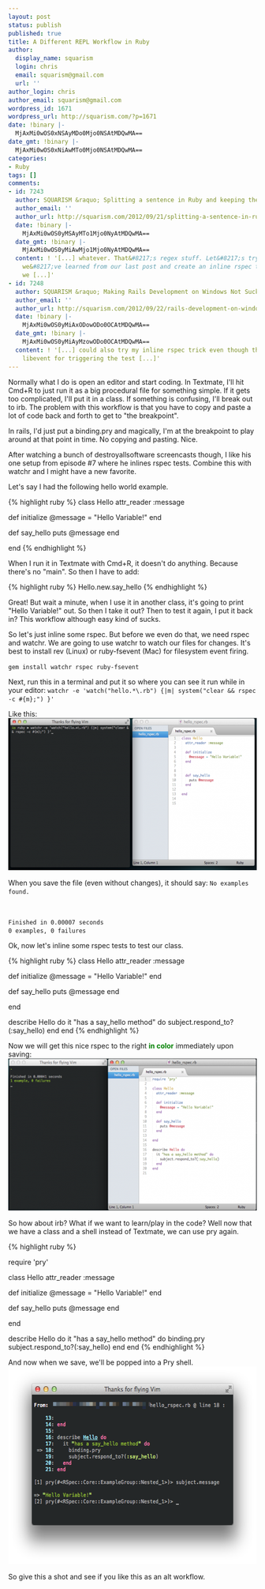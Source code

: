 ```yaml
---
layout: post
status: publish
published: true
title: A Different REPL Workflow in Ruby
author:
  display_name: squarism
  login: chris
  email: squarism@gmail.com
  url: ''
author_login: chris
author_email: squarism@gmail.com
wordpress_id: 1671
wordpress_url: http://squarism.com/?p=1671
date: !binary |-
  MjAxMi0wOS0xNSAyMDo0Mjo0NSAtMDQwMA==
date_gmt: !binary |-
  MjAxMi0wOS0xNiAwMTo0Mjo0NSAtMDQwMA==
categories:
- Ruby
tags: []
comments:
- id: 7243
  author: SQUARISM &raquo; Splitting a sentence in Ruby and keeping the punctuation
  author_email: ''
  author_url: http://squarism.com/2012/09/21/splitting-a-sentence-in-ruby-and-keeping-the-punctuation/
  date: !binary |-
    MjAxMi0wOS0yMSAyMTo1Mjo0NyAtMDQwMA==
  date_gmt: !binary |-
    MjAxMi0wOS0yMiAwMjo1Mjo0NyAtMDQwMA==
  content: ! '[...] whatever. That&#8217;s regex stuff. Let&#8217;s try applying what
    we&#8217;ve learned from our last post and create an inline rspec test to do what
    we [...]'
- id: 7248
  author: SQUARISM &raquo; Making Rails Development on Windows Not Suck
  author_email: ''
  author_url: http://squarism.com/2012/09/22/rails-development-on-windows-not-suck/
  date: !binary |-
    MjAxMi0wOS0yMiAxODowODo0OCAtMDQwMA==
  date_gmt: !binary |-
    MjAxMi0wOS0yMiAyMzowODo0OCAtMDQwMA==
  content: ! '[...] could also try my inline rspec trick even though that still uses
    libevent for triggering the test [...]'
---
```

<p>Normally what I do is open an editor and start coding.  In Textmate, I'll hit Cmd+R to just run it as a big procedural file for something simple.  If it gets too complicated, I'll put it in a class.  If something is confusing, I'll break out to irb.  The problem with this workflow is that you have to copy and paste a lot of code back and forth to get to "the breakpoint".</p>
<p>In rails, I'd just put a binding.pry and magically, I'm at the breakpoint to play around at that point in time.  No copying and pasting.  Nice.</p>
<p>After watching a bunch of destroyallsoftware screencasts though, I like his one setup from episode #7 where he inlines rspec tests.  Combine this with watchr and I might have a new favorite.</p>
<p>Let's say I had the following hello world example.</p>

{% highlight ruby %}
class Hello
  attr_reader :message</p>
<p>  def initialize
    @message = "Hello Variable!"
  end</p>
<p>  def say_hello
    puts @message
  end</p>
<p>end
{% endhighlight %}

<p>When I run it in Textmate with Cmd+R, it doesn't do anything.  Because there's no "main".  So then I have to add:</p>
{% highlight ruby %}
Hello.new.say_hello
{% endhighlight %}


<p>Great!  But wait a minute, when I use it in another class, it's going to print "Hello Variable!" out.  So then I take it out?  Then to test it again, I put it back in?  This workflow although easy kind of sucks.</p>
<p>So let's just inline some rspec.  But before we even do that, we need rspec and watchr.  We are going to use watchr to watch our files for changes.  It's best to install rev (Linux) or ruby-fsevent (Mac) for filesystem event firing.</p>
<p><code>gem install watchr rspec ruby-fsevent</code></p>
<p>Next, run this in a terminal and put it so where you can see it run while in your editor:
<code>watchr -e 'watch("hello.*\.rb") {|m| system("clear && rspec -c #{m};") }'</code></p>
<p>Like this:
<img src="/uploads/2012/09/rspec_repl-580x308.png" alt="" title="rspec_repl" width="580" height="308" class="aligncenter size-large wp-image-1672" /></p>
<p>When you save the file (even without changes), it should say:
<code>No examples found.</p>
<p>Finished in 0.00007 seconds
0 examples, 0 failures</code></p>
<p>Ok, now let's inline some rspec tests to test our class.</p>
{% highlight ruby %}
class Hello
  attr_reader :message</p>
<p>  def initialize
    @message = "Hello Variable!"
  end</p>
<p>  def say_hello
    puts @message
  end</p>
<p>end</p>
<p>describe Hello do
  it "has a say_hello method" do
    subject.respond_to?(:say_hello)
  end
end
{% endhighlight %}


<p>Now we will get this nice rspec to the right <font color="green"><strong>in color</strong></font> immediately upon saving:<img src="/uploads/2012/09/rspec_pry_pass-580x308.png" alt="" title="rspec_pry_pass" width="580" height="308" class="aligncenter size-large wp-image-1679" /></p>
<p>So how about irb?  What if we want to learn/play in the code?  Well now that we have a class and a shell instead of Textmate, we can use pry again.</p>
{% highlight ruby %}
<p>require 'pry'</p>
<p>class Hello
  attr_reader :message</p>
<p>  def initialize
    @message = "Hello Variable!"
  end</p>
<p>  def say_hello
    puts @message
  end</p>
<p>end</p>
<p>describe Hello do
  it "has a say_hello method" do
    binding.pry
    subject.respond_to?(:say_hello)
  end
end
{% endhighlight %}


<p>And now when we save, we'll be popped into a Pry shell.
<img src="/uploads/2012/09/pry_rspec.png" alt="" title="pry_rspec" width="600" height="400" class="aligncenter size-full wp-image-1682" /></p>
<p>So give this a shot and see if you like this as an alt workflow.</p>
